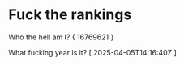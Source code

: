 # Fuck the rankings

Who the hell am I?
{ 16769621 }

What fucking year is it?
[ 2025-04-05T14:16:40Z ]
